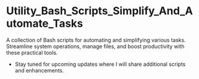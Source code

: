 # Utility_Bash_Scripts_Simplify_And_Automate_Tasks

A collection of Bash scripts for automating and simplifying various tasks. Streamline system operations, manage files, and boost productivity with these practical tools.

- Stay tuned for upcoming updates where I will share additional scripts and enhancements.
